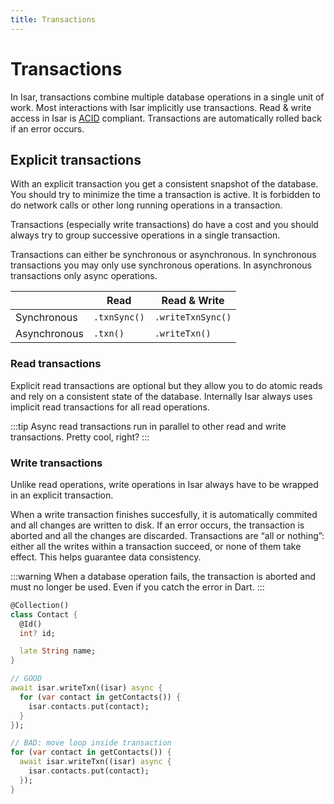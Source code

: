 ```yaml
---
title: Transactions
---
```


# Transactions

In Isar, transactions combine multiple database operations in a single unit of work. Most interactions with Isar implicitly use transactions. Read & write access in Isar is [ACID](http://en.wikipedia.org/wiki/ACID) compliant. Transactions are automatically rolled back if an error occurs.

## Explicit transactions

With an explicit transaction you get a consistent snapshot of the database. You should try to minimize the time a transaction is active. It is forbidden to do network calls or other long running operations in a transaction.

Transactions (especially write transactions) do have a cost and you should always try to group successive operations in a single transaction.

Transactions can either be synchronous or asynchronous. In synchronous transactions you may only use synchronous operations. In asynchronous transactions only async operations.

|              | Read         | Read & Write       |
|--------------|--------------|--------------------|
| Synchronous  | `.txnSync()` | `.writeTxnSync()`  |
| Asynchronous | `.txn()`     | `.writeTxn()`      |


### Read transactions

Explicit read transactions are optional but they allow you to do atomic reads and rely on a consistent state of the database. Internally Isar always uses implicit read transactions for all read operations.

:::tip
Async read transactions run in parallel to other read and write transactions. Pretty cool, right?
:::

### Write transactions

Unlike read operations, write operations in Isar always have to be wrapped in an explicit transaction.

When a write transaction finishes succesfully, it is automatically commited and all changes are written to disk. If an error occurs, the transaction is aborted and all the changes are discarded. Transactions are “all or nothing”: either all the writes within a transaction succeed, or none of them take effect. This helps guarantee data consistency.

:::warning
When a database operation fails, the transaction is aborted and must no longer be used. Even if you catch the error in Dart.
:::

```dart
@Collection()
class Contact {
  @Id()
  int? id;

  late String name;
}

// GOOD
await isar.writeTxn((isar) async {
  for (var contact in getContacts()) {
    isar.contacts.put(contact);
  }
});

// BAD: move loop inside transaction
for (var contact in getContacts()) {
  await isar.writeTxn((isar) async {
    isar.contacts.put(contact);
  });
}
```
